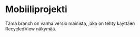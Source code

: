 # Mobiiliprojekti

Tämä branch on vanha versio mainista, joka on tehty käyttäen RecycledView näkymää.
